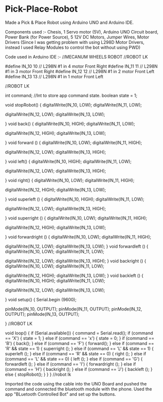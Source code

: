 # Pick-Place-Robot
Made a Pick & Place Robot using Arduino UNO and Arduino IDE.

Components used :-
Chesis, 1 Servo motor (5V), Arduino UNO Circuit board, Power Bank (for Power Source), 5 12V DC Motors, Jumper Wires, Motor Drivers (Since I was getting problem with using L298D Motor Drivers, instead I used Relay Modules to control the bot without using PWD)

Code used in Arduino IDE :-
//MECANUM WHEELS ROBOT
//ROBOT LK

#define IN_10  10        // L298N #1 in 4 motor Front Right
#define IN_11  11       // L298N #1 in 3 motor Front Right
#define IN_12  12       // L298N #1 in 2 motor Front Left
#define IN_13  13       // L298N #1 in 1 motor Front Left


//ROBOT LK


int command;             //Int to store app command state.
boolean state = 1;


void stopRobot() {
  digitalWrite(IN_10, LOW);
  digitalWrite(IN_11, LOW);

  digitalWrite(IN_12, LOW);
  digitalWrite(IN_13, LOW);
 
}
void back() {
  digitalWrite(IN_10, HIGH);
  digitalWrite(IN_11, LOW);

  digitalWrite(IN_12, HIGH);
  digitalWrite(IN_13, LOW);
 
}
void forward () {
  digitalWrite(IN_10, LOW);
  digitalWrite(IN_11, HIGH);

  digitalWrite(IN_12, LOW);
  digitalWrite(IN_13, HIGH);
 
}
void left() {
  digitalWrite(IN_10, HIGH);
  digitalWrite(IN_11, LOW);
 
  digitalWrite(IN_12, LOW);
  digitalWrite(IN_13, HIGH);
 
}
void right() {
  digitalWrite(IN_10, LOW);
  digitalWrite(IN_11, HIGH);
 
  digitalWrite(IN_12, HIGH);
  digitalWrite(IN_13, LOW);

}
void superleft () {
  digitalWrite(IN_10, HIGH);
  digitalWrite(IN_11, LOW);
 
  digitalWrite(IN_12, LOW);
  digitalWrite(IN_13, HIGH);
 
}
void superright () {
  digitalWrite(IN_10, LOW);
  digitalWrite(IN_11, HIGH);
 
  digitalWrite(IN_12, HIGH);
  digitalWrite(IN_13, LOW);

}
void forwardright () {
  digitalWrite(IN_10, LOW);
  digitalWrite(IN_11, HIGH);
 
  digitalWrite(IN_12, LOW);
  digitalWrite(IN_13, LOW);
}
void forwardleft () {
  digitalWrite(IN_10, LOW);
  digitalWrite(IN_11, LOW);
 
  digitalWrite(IN_12, LOW);
  digitalWrite(IN_13, HIGH);
}
void backright () {
  digitalWrite(IN_10, LOW);
  digitalWrite(IN_11, LOW);
 
  digitalWrite(IN_12, HIGH);
  digitalWrite(IN_13, LOW);
}
void backleft () {
  digitalWrite(IN_10, HIGH);
  digitalWrite(IN_11, LOW);
 
  digitalWrite(IN_12, LOW);
  digitalWrite(IN_13, LOW);

}
void setup() {
  Serial.begin (9600);

  pinMode(IN_10, OUTPUT);
  pinMode(IN_11, OUTPUT);
  pinMode(IN_12, OUTPUT);
  pinMode(IN_13, OUTPUT);

}
//ROBOT LK

void loop() {
  if (Serial.available()) {
    command = Serial.read();
    if (command == 'X') {
      state = 1;
    } else if (command == 'x') {
      state = 0;
    }
    if (command == 'B') {
      back();
    } else if (command == 'F') {
      forward();
    } else if (command == 'R' && state == 1) {
      superright ();
    } else if (command == 'L' && state == 1) {
      superleft ();
    } else if (command == 'R' && state == 0) {
      right ();
    } else if (command == 'L' && state == 0) {
      left ();
    } else if (command == 'G') {
      forwardleft ();
    } else if (command == 'I') {
      forwardright ();
    } else if (command == 'H') {
      backright ();
    } else if (command == 'J') {
      backleft ();
    }  else {
      stopRobot();
    }
  }
}
//robot lk

Imported the code using the cable into the UNO Board and pushed the command and connected the bluetooth module with the phone.
Used the app "BLuetooth Controlled Bot" and set up the buttons.
